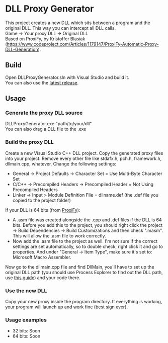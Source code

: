# DLL Proxy Generator
This project creates a new DLL which sits between a program and the original DLL. This way you can intercept all DLL calls.  
Game -> Your proxy DLL -> Original DLL  
Based on ProxiFy, by Kristoffer Blasiak (https://www.codeproject.com/Articles/1179147/ProxiFy-Automatic-Proxy-DLL-Generation). 
## Build

Open DLLProxyGenerator.sln with Visual Studio and build it.  
You can also use the [latest release](https://github.com/nitrog0d/DLLProxyGenerator/releases/latest).

## Usage

### Generate the proxy DLL source
DLLProxyGenerator.exe "path/to/your/dll"  
You can also drag a DLL file to the .exe

### Build the proxy DLL
Create a new Visual Studio C++ DLL project. Copy the generated proxy files into your project.
Remove every other file like stdafx.h, pch.h, framework.h, dllmain.cpp, whatever.
Change the following settings:

* General -> Project Defaults -> Character Set = Use Multi-Byte Character Set
* C/C++ -> Precompiled Headers -> Precompiled Header = Not Using Precompiled Headers
* Linker -> Input > Module Definition File = dllname.def (the .def file you copied to the project folder)

If your DLL is 64 bits (from [ProxiFy](https://www.codeproject.com/Articles/1179147/ProxiFy-Automatic-Proxy-DLL-Generation)):
* A .asm file was created alongside the .cpp and .def files if the DLL is 64 bits. Before you add this to the project, you should right click the project -> Build Dependencies -> Build Customizations and then check ".masm". This will allow the .asm file to work correctly.
* Now add the .asm file to the project as well. I'm not sure if the correct settings are set automatically, so to double check, right click it and go to properties. And under "General -> Item Type", make sure it's set to: Microsoft Macro Assembler.

Now go to the dllmain.cpp file and find DllMain, you'll have to set up the original DLL path (you should use Process Explorer to find out the DLL path, use [this guide](https://kb.froglogic.com/misc/getting-list-of-loaded-dlls/)) and your code there.

### Use the new DLL
Copy your new proxy inside the program directory.
If everything is working, your program will launch up and work fine (best sign ever).

### Usage examples
* 32 bits: Soon
* 64 bits: Soon